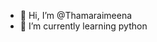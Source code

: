 - 👋 Hi, I’m @Thamaraimeena
- 🌱 I’m currently learning python
<!---
Thamaraimeena/Thamaraimeena is a ✨ special ✨ repository because its `README.md` (this file) appears on your GitHub profile.
You can click the Preview link to take a look at your changes.
--->
